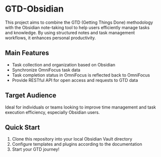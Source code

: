 # GTD-Obsidian

This project aims to combine the GTD (Getting Things Done) methodology with the Obsidian note-taking tool to help users efficiently manage tasks and knowledge. By using structured notes and task management workflows, it enhances personal productivity.

## Main Features

- Task collection and organization based on Obsidian
- Synchronize OmniFocus task data
- Task completion status in OmniFocus is reflected back to OmniFocus
- Provide RESTful API for open access and requests to GTD data

## Target Audience

Ideal for individuals or teams looking to improve time management and task execution efficiency, especially Obsidian users.

## Quick Start

1. Clone this repository into your local Obsidian Vault directory
2. Configure templates and plugins according to the documentation
3. Start your GTD journey!
